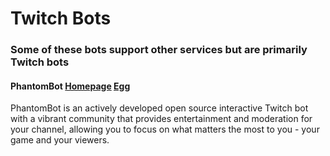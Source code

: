 # Twitch Bots

### Some of these bots support other services but are primarily Twitch bots

#### PhantomBot [Homepage](https://phantombot.tv) [Egg](/phantombot/)

PhantomBot is an actively developed open source interactive Twitch bot with a vibrant community that provides entertainment and moderation for your channel, allowing you to focus on what matters the most to you - your game and your viewers.